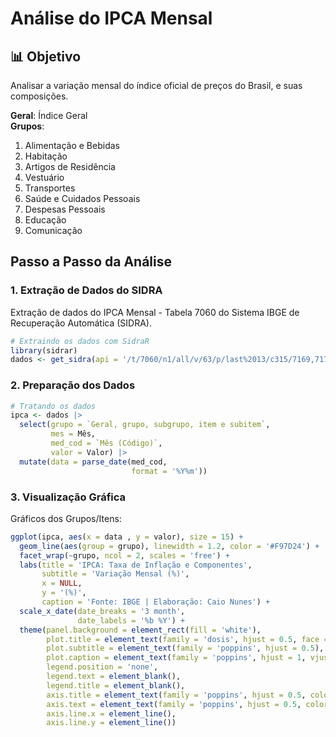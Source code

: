 # Análise do IPCA Mensal

## 📊 Objetivo
Analisar a variação mensal do índice oficial de preços do Brasil, e suas composições.  

**Geral**: Índice Geral  
**Grupos**: 
   1. Alimentação e Bebidas
   2. Habitação
   3. Artigos de Residência
   4. Vestuário
   5. Transportes
   6. Saúde e Cuidados Pessoais
   7. Despesas Pessoais
   8. Educação
   9. Comunicação 

## Passo a Passo da Análise

### 1. Extração de Dados do SIDRA
Extração de dados do IPCA Mensal - Tabela 7060 do Sistema IBGE de Recuperação Automática (SIDRA). 
```r
# Extraindo os dados com SidraR
library(sidrar)
dados <- get_sidra(api = '/t/7060/n1/all/v/63/p/last%2013/c315/7169,7170,7445,7486,7558,7625,7660,7712,7766,7786/d/v63%202')
```

### 2. Preparação dos Dados
```r
# Tratando os dados
ipca <- dados |> 
  select(grupo = `Geral, grupo, subgrupo, item e subitem`,
         mes = Mês,
         med_cod = `Mês (Código)`,
         valor = Valor) |> 
  mutate(data = parse_date(med_cod,
                           format = '%Y%m'))
```

### 3. Visualização Gráfica
Gráficos dos Grupos/Itens:
```r
ggplot(ipca, aes(x = data , y = valor), size = 15) +
  geom_line(aes(group = grupo), linewidth = 1.2, color = '#F97D24') +
  facet_wrap(~grupo, ncol = 2, scales = 'free') +
  labs(title = 'IPCA: Taxa de Inflação e Componentes',
       subtitle = 'Variação Mensal (%)',
       x = NULL,
       y = '(%)',
       caption = 'Fonte: IBGE | Elaboração: Caio Nunes') +
  scale_x_date(date_breaks = '3 month',
               date_labels = '%b %Y') +
  theme(panel.background = element_rect(fill = 'white'),
        plot.title = element_text(family = 'dosis', hjust = 0.5, face = 'bold', color = 'black', size = 19),
        plot.subtitle = element_text(family = 'poppins', hjust = 0.5),
        plot.caption = element_text(family = 'poppins', hjust = 1, vjust = 0,.8, color = 'black', size = 9),
        legend.position = 'none',
        legend.text = element_blank(),
        legend.title = element_blank(),
        axis.title = element_text(family = 'poppins', hjust = 0.5, color = 'black', size = 9),
        axis.text = element_text(family = 'poppins', hjust = 0.5, color = 'black', size = 9),
        axis.line.x = element_line(),
        axis.line.y = element_line())
```
